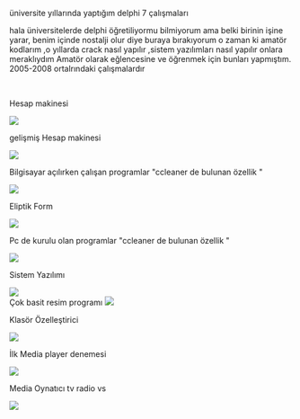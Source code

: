 üniversite yıllarında yaptığım delphi 7 çalışmaları

hala üniversitelerde delphi öğretiliyormu bilmiyorum ama belki birinin işine yarar, benim içinde nostalji olur diye buraya bırakıyorum 
o zaman ki amatör kodlarım ,o yıllarda crack nasıl yapılır ,sistem yazılımları nasıl yapılır onlara meraklıydım 
Amatör olarak eğlencesine ve öğrenmek için bunları yapmıştım.
<br>
2005-2008 ortalrındaki çalışmalardır

<br>

Hesap makinesi

<img src="https://github.com/stnc/delphi7/blob/master/screenshots/bast_screenshot.png?raw=true">


<br>

gelişmiş Hesap makinesi

<img src="https://github.com/stnc/delphi7/blob/master/screenshots/gelismis_screenshot.png?raw=true">

<br>

Bilgisayar açılırken çalışan programlar "ccleaner de bulunan özellik "

<img src="https://github.com/stnc/delphi7/blob/master/screenshots/acilis_screenshot.png?raw=true">

<br>


Eliptik Form

<img src="https://github.com/stnc/delphi7/blob/master/screenshots/eliptik_form_crack.png?raw=true">

<br>

Pc de kurulu olan programlar "ccleaner de bulunan özellik "

<img src="https://github.com/stnc/delphi7/blob/master/screenshots/pc_de_kurulu_olan_programlar.png?raw=true">


<br>

Sistem Yazılımı 

<img src="https://github.com/stnc/delphi7/blob/master/screenshots/sistem_organiztor.png?raw=true">


<br>
Çok basit resim programı 

<img src="https://github.com/stnc/delphi7/blob/master/screenshots/picture_manager.png?raw=true">


<br>


Klasör Özelleştirici
 
<img src="https://github.com/stnc/delphi7/blob/master/screenshots/klasor_ozellstirici.png?raw=true">

<br>


İlk Media player denemesi

<img src="https://github.com/stnc/delphi7/blob/master/screenshots/ilk_media_player.png?raw=true">






Media Oynatıcı tv radio vs 

<img src="https://github.com/stnc/delphi7/blob/master/screenshots/medya_tv.png?raw=true">
